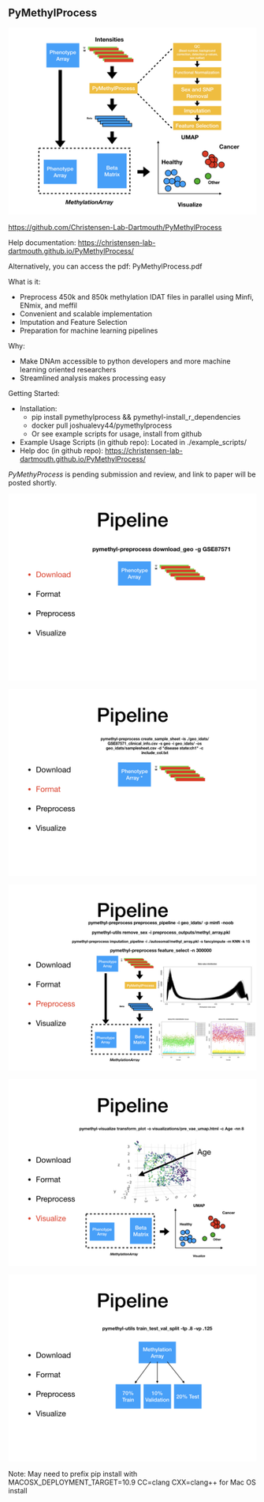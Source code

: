 ## PyMethylProcess

![Overview](https://raw.githubusercontent.com/Christensen-Lab-Dartmouth/PyMethylProcess/master/doc/yimages/pymethylprocess_overview.jpeg)

https://github.com/Christensen-Lab-Dartmouth/PyMethylProcess  

Help documentation: https://christensen-lab-dartmouth.github.io/PyMethylProcess/  

Alternatively, you can access the pdf: PyMethylProcess.pdf

What is it:
* Preprocess 450k and 850k methylation IDAT files in parallel using Minfi, ENmix, and meffil  
* Convenient and scalable implementation  
* Imputation and Feature Selection  
* Preparation for machine learning pipelines    

Why:
* Make DNAm accessible to python developers and more machine learning oriented researchers  
* Streamlined analysis makes processing easy  

Getting Started:  
* Installation:    
    * pip install pymethylprocess && pymethyl-install_r_dependencies  
    * docker pull joshualevy44/pymethylprocess  
    * Or see example scripts for usage, install from github
* Example Usage Scripts (in github repo): Located in ./example_scripts/  
* Help doc (in github repo): https://christensen-lab-dartmouth.github.io/PyMethylProcess/

*PyMethyProcess* is pending submission and review, and link to paper will be posted shortly.

![Download](https://raw.githubusercontent.com/Christensen-Lab-Dartmouth/PyMethylProcess/master/doc/yimages/pipeline-download.jpeg)

![Format](https://raw.githubusercontent.com/Christensen-Lab-Dartmouth/PyMethylProcess/master/doc/yimages/pipeline-format.jpeg)

![PreProcess](https://raw.githubusercontent.com/Christensen-Lab-Dartmouth/PyMethylProcess/master/doc/yimages/pipeline-preprocess.jpeg)

![Visualize](https://raw.githubusercontent.com/Christensen-Lab-Dartmouth/PyMethylProcess/master/doc/yimages/pipeline-visualize.jpeg)

![Split](https://raw.githubusercontent.com/Christensen-Lab-Dartmouth/PyMethylProcess/master/doc/yimages/pipeline-train-test-split.jpeg)

Note: May need to prefix pip install with MACOSX_DEPLOYMENT_TARGET=10.9 CC=clang CXX=clang++ for Mac OS install
